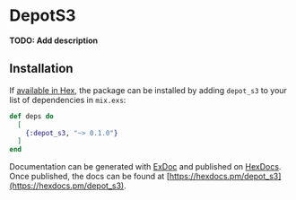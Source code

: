 # DepotS3

**TODO: Add description**

## Installation

If [available in Hex](https://hex.pm/docs/publish), the package can be installed
by adding `depot_s3` to your list of dependencies in `mix.exs`:

```elixir
def deps do
  [
    {:depot_s3, "~> 0.1.0"}
  ]
end
```

Documentation can be generated with [ExDoc](https://github.com/elixir-lang/ex_doc)
and published on [HexDocs](https://hexdocs.pm). Once published, the docs can
be found at [https://hexdocs.pm/depot_s3](https://hexdocs.pm/depot_s3).

